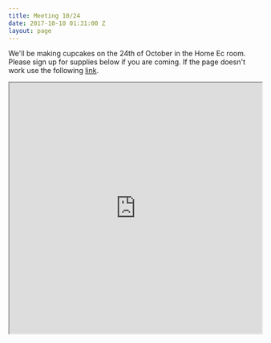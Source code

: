 ```yaml
---
title: Meeting 10/24
date: 2017-10-10 01:31:00 Z
layout: page
---
```


We'll be making cupcakes on the 24th of October in the Home Ec room. Please sign up for supplies below if you are coming. If the page doesn't work use the following [link](http://www.signupgenius.com/go/508054bafa822a1fd0-cupcakes).

<iframe src="http://www.signupgenius.com/go/508054bafa822a1fd0-cupcakes" width="100%" height="500px"></iframe>